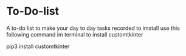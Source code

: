 # To-Do-list
A to-do list to make your day to day tasks recorded 
to imstall use this following command im terminal to install customtkinter

pip3 install customtkinter 
